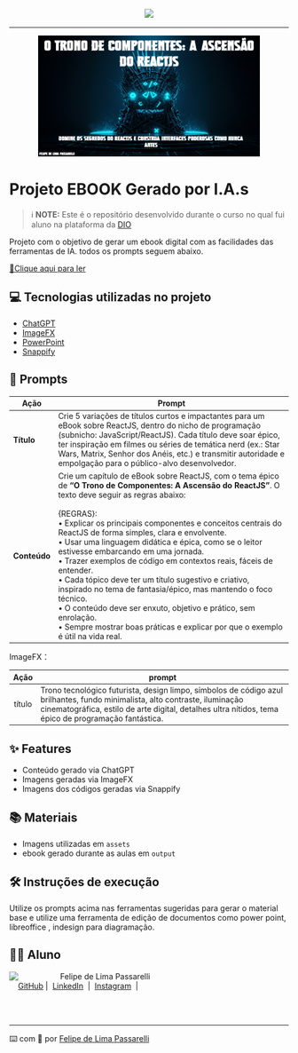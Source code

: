 <p align="center">
    <img width="100" src=".github/assets/banner.png">
</p>


-------


<p align="center">
<img 
    src="./assets/Capa do eBook.jpg"
    width="400"  
/>
</p>

# Projeto EBOOK Gerado por I.A.s


 > ℹ️ **NOTE:** Este é o repositório desenvolvido durante o curso no qual fui aluno na plataforma da [DIO](https://dio.me)

Projeto com o objetivo de gerar um ebook digital com as facilidades das ferramentas de IA. todos os prompts
seguem abaixo.

<a href="https://github.com/Felipe-de-Lima-Passarelli/eBook-feito-com-IA/blob/main/output/eBook%20ReactJS.pdf" title="View PDF now"> 📕Clique aqui para ler</a>

## 💻 Tecnologias utilizadas no projeto

- [ChatGPT](https://chat.openai.com/) 
- [ImageFX](https://labs.google/fx/pt/tools/image-fx)
- [PowerPoint](https://www.microsoft.com/en/microsoft-365/powerpoint)
- [Snappify](https://snappify.com)

## 🧠 Prompts


| Ação      | Prompt                                                                                                                                                                                                                                                                                                                                                                                                                  |
|----------|------------------------------------------------------------------------------------------------------------------------------------------------------------------------------------------------------------------------------------------------------------------------------------------------------------------------------------------------------------------------------------------------------------------------|
| **Título**   | Crie 5 variações de títulos curtos e impactantes para um eBook sobre ReactJS, dentro do nicho de programação (subnicho: JavaScript/ReactJS). Cada título deve soar épico, ter inspiração em filmes ou séries de temática nerd (ex.: Star Wars, Matrix, Senhor dos Anéis, etc.) e transmitir autoridade e empolgação para o público-alvo desenvolvedor.                                                             |
| **Conteúdo** | Crie um capítulo de eBook sobre ReactJS, com o tema épico de **“O Trono de Componentes: A Ascensão do ReactJS”**. O texto deve seguir as regras abaixo:<br><br>{REGRAS}:<br>• Explicar os principais componentes e conceitos centrais do ReactJS de forma simples, clara e envolvente.<br>• Usar uma linguagem didática e épica, como se o leitor estivesse embarcando em uma jornada.<br>• Trazer exemplos de código em contextos reais, fáceis de entender.<br>• Cada tópico deve ter um título sugestivo e criativo, inspirado no tema de fantasia/épico, mas mantendo o foco técnico.<br>• O conteúdo deve ser enxuto, objetivo e prático, sem enrolação.<br>• Sempre mostrar boas práticas e explicar por que o exemplo é útil na vida real. |



ImageFX：

|  Ação  | prompt                                                                                 |
| :----: | -------------------------------------------------------------------------------------- |
| título | Trono tecnológico futurista, design limpo, símbolos de código azul brilhantes, fundo minimalista, alto contraste, iluminação cinematográfica, estilo de arte digital, detalhes ultra nítidos, tema épico de programação fantástica. |

## ✨ Features

- Conteúdo gerado via ChatGPT
- Imagens geradas via ImageFX
- Imagens dos códigos geradas via Snappify

## 📚 Materiais

- Imagens utilizadas em `assets`
- ebook gerado durante as aulas em `output`

## 🛠️ Instruções de execução

Utilize os prompts acima nas ferramentas sugeridas para gerar o material base e utilize uma ferramenta de edição de documentos como power point, libreoffice , indesign para diagramação.

## 👨‍💻 Aluno

<p>
    <img 
      align=left 
      margin=10 
      width=80 
      src="https://avatars.githubusercontent.com/u/174966059?v=4"
    />
    <p>&nbsp&nbsp&nbspFelipe de Lima Passarelli<br>
    &nbsp&nbsp&nbsp
    <a href="https://github.com/Felipe-de-Lima-Passarelli">
    GitHub</a>&nbsp;|&nbsp;
    <a href="https://www.linkedin.com/in/felipe-de-lima-passarelli-6099362a0/">LinkedIn</a>
&nbsp;|&nbsp;
    <a href="https://www.instagram.com/felipe_de_lima_passarelli/">
    Instagram</a>
&nbsp;|&nbsp;</p>
</p>
<br/><br/>
<p>

---

⌨️ com 💜 por [Felipe de Lima Passarelli](https://github.com/Felipe-de-Lima-Passarelli)
